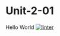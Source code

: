 # Unit-2-01
Hello World
[![linter](https://github.com/Jay-JayL/Unit-2-01/workflows/linter/badge.svg)](https://github.com/marketplace/actions/super-linter) 
